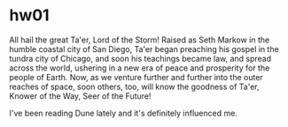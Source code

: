 # hw01

All hail the great Ta'er, Lord of the Storm! Raised as Seth Markow in the humble coastal city of San Diego, Ta'er began preaching his gospel in the tundra city of Chicago, and soon his teachings became law, and spread across the world, ushering in a new era of peace and prosperity for the people of Earth. Now, as we venture further and further into the outer reaches of space, soon others, too, will know the goodness of Ta'er, Knower of the Way, Seer of the Future!

I've been reading Dune lately and it's definitely influenced me.